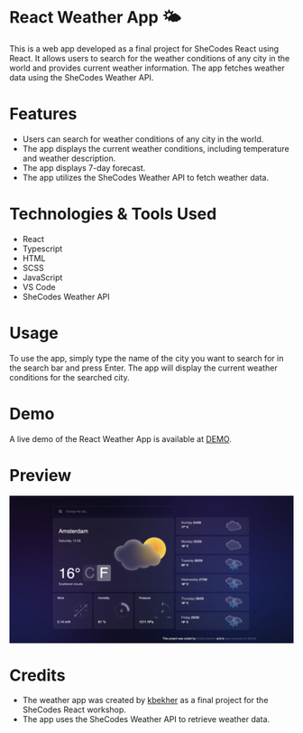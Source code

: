 
# React Weather App 🌤️
This is a web app developed as a final project for SheCodes React using React. It allows users to search for the weather conditions of any city in the world and provides current weather information. The app fetches weather data using the SheCodes Weather API.

# Features
- Users can search for weather conditions of any city in the world.
- The app displays the current weather conditions, including temperature and weather description.
- The app displays 7-day forecast.
- The app utilizes the SheCodes Weather API to fetch weather data.

# Technologies & Tools Used
- React
- Typescript
- HTML
- SCSS
- JavaScript
- VS Code
- SheCodes Weather API

# Usage
To use the app, simply type the name of the city you want to search for in the search bar and press Enter. The app will display the current weather conditions for the searched city.

# Demo
A live demo of the React Weather App is available at [DEMO](https://kbekher.github.io/react-weather-app/).

# Preview
<img align="center" alt="Weather App preview" width="1000px" src="https://github.com/kbekher/react-weather-app/blob/master/preview.png" />

# Credits
- The weather app was created by [kbekher](https://github.com/kbekher) as a final project for the SheCodes React workshop.
- The app uses the SheCodes Weather API to retrieve weather data.
